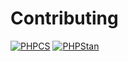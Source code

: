 # Contributing

[![PHPCS](https://github.com/cssllc/mu-plugins/actions/workflows/phpcs.yml/badge.svg)](https://github.com/cssllc/mu-plugins/actions/workflows/phpcs.yml)
[![PHPStan](https://github.com/cssllc/mu-plugins/actions/workflows/phpstan.yml/badge.svg)](https://github.com/cssllc/mu-plugins/actions/workflows/phpstan.yml)